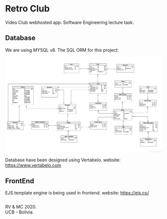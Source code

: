 # Retro Club
Video Club webhosted app.
Software Engineering lecture task.

## Database
We are using MYSQL v8.
The SQL ORM for this project:

![](others/db_pic.png)

Database have been designed using Vertabelo.
website: https://www.vertabelo.com

## FrontEnd
EJS template engine is being used in frontend.
website: https://ejs.co/


<footer>
<p style="float:left; width: 20%;">
RV & MC 2020. UCB - Bolivia.
</p>
</footer>